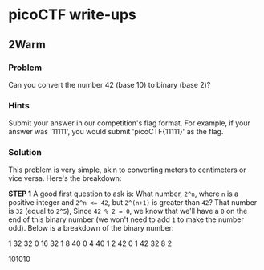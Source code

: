 # picoCTF write-ups

## 2Warm
### Problem
Can you convert the number 42 (base 10) to binary (base 2)?
### Hints
Submit your answer in our competition's flag format. For example, if your answer was '11111', you would submit 'picoCTF{11111}' as the flag.
### Solution
This problem is very simple, akin to converting meters to centimeters or vice versa. Here's the breakdown:

**STEP 1**
A good first question to ask is: What number, ```2^n```, where ```n``` is a positive integer and ```2^n <= 42```, but ```2^(n+1)``` is greater than ```42```? That number is ```32``` (equal to ```2^5```), Since ```42 % 2 = 0```, we know that we'll have a ```0``` on the end of this binary number (we won't need to add ```1``` to make the number odd). Below is a breakdown of the binary number:

1 32 32 
0 16 32
1 8  40
0 4  40
1 2  42
0 1  42
32 8 2 

101010
